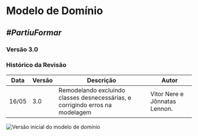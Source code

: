 # **Modelo de Domínio**

##  ***#PartiuFormar***

### **Versão 3.0**

### Histórico da Revisão
Data|Versão|Descrição|Autor
-----|------|---------|-------
16/05|3.0|Remodelando excluindo classes desnecessárias, e corrigindo erros na modelagem | Vitor Nere e Jônnatas Lennon.

![Versão inicial do modelo de domínio](http://imgur.com/0eOlU5d.png)